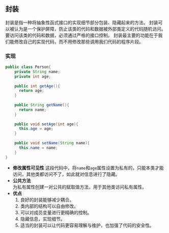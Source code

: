## 封装
封装是指一种将抽象性函式接口的实现细节部分包装、隐藏起来的方法。
封装可以被认为是一个保护屏障，防止该类的代码和数据被外部类定义的代码随机访问。
要访问该类的代码和数据，必须通过严格的接口控制。
封装最主要的功能在于我们能修改自己的实现代码，而不用修改那些调用我们代码的程序片段。
### 实现
```java
public class Person{
    private String name;
    private int age;
    ​
    public int getAge(){
      return age;
    }
    ​
    public String getName(){
      return name;
    }
    ​
    public void setAge(int age){
      this.age = age;
    }
    ​
    public void setName(String name){
      this.name = name;
    }
}
```
- **修改属性可见性**
	这段代码中，将`name`和`age`属性设置为私有的，只能本类才能访问，其他类都访问不了，如此就对信息进行了隐藏。
- **公共方法**  
	为私有属性创建一对公共的赋取值方法，用于其他类访问私有属性。
- **优点**  
	1. 良好的封装能够减少耦合。
	2. 类内部的结构可以自由修改。
	3. 可以对成员变量进行更精确的控制。
	4. 隐藏信息，实现细节。
	5. 适当的封装可以让代码更容易理解与维护，也加强了代码的安全性。